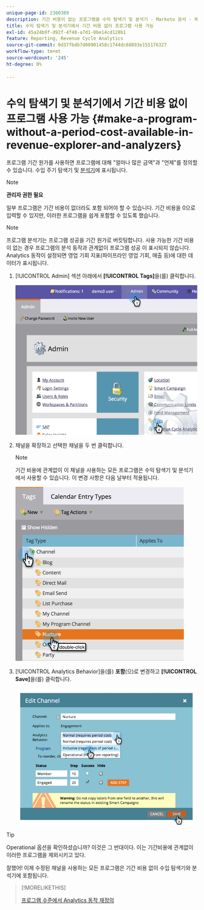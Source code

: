 ```yaml
---
unique-page-id: 2360389
description: 기간 비용이 없는 프로그램을 수익 탐색기 및 분석기 - Marketo 문서 - 제품 설명서에서 사용할 수 있습니다.
title: 수익 탐색기 및 분석기에서 기간 비용 없이 프로그램 사용 가능
exl-id: 45a24b9f-d92f-4f48-a7d1-0be14cd128b1
feature: Reporting, Revenue Cycle Analytics
source-git-commit: 0d37fbdb7d08901458c1744dc68893e155176327
workflow-type: tm+mt
source-wordcount: '245'
ht-degree: 0%

---
```


# 수익 탐색기 및 분석기에서 기간 비용 없이 프로그램 사용 가능 {#make-a-program-without-a-period-cost-available-in-revenue-explorer-and-analyzers}

프로그램 기간 원가를 사용하면 프로그램에 대해 &quot;얼마나 많은 금액&quot;과 &quot;언제&quot;를 정의할 수 있습니다. 수입 주기 탐색기 및 [분석기](/help/marketo/product-docs/reporting/revenue-cycle-analytics/opportunity-influence-analyzer/tell-the-marketing-story-with-an-opportunity-influence-analyzer.md)에 표시됩니다.

>[!NOTE]
>
>**관리자 권한 필요**

일부 프로그램은 기간 비용이 없더라도 포함 되어야 할 수 있습니다. 기간 비용을 0으로 입력할 수 있지만, 이러한 프로그램을 쉽게 포함할 수 있도록 했습니다.

>[!NOTE]
>
>프로그램 분석기는 프로그램 성공을 기간 원가로 버킷팅합니다. 사용 가능한 기간 비용이 없는 경우 프로그램의 분석 동작과 관계없이 프로그램 성공 이 표시되지 않습니다. Analytics 동작이 설정되면 영업 기회 지표(파이프라인 영업 기회, 매출 등)에 대한 데이터가 표시됩니다.

1. [!UICONTROL Admin] 섹션 아래에서 **[!UICONTROL Tags]**&#x200B;을(를) 클릭합니다.

   ![](assets/image2014-9-17-12-3a35-3a32.png)

1. 채널을 확장하고 선택한 채널을 두 번 클릭합니다.

   >[!NOTE]
   >
   >기간 비용에 관계없이 이 채널을 사용하는 모든 프로그램은 수익 탐색기 및 분석기에서 사용할 수 있습니다. 이 변경 사항은 다음 날부터 적용됩니다.

   ![](assets/image2014-9-17-12-3a36-3a7.png)

1. [!UICONTROL Analytics Behavior]을(를) **포함**(으)로 변경하고 **[!UICONTROL Save]**&#x200B;을(를) 클릭합니다.

   ![](assets/image2014-9-17-12-3a36-3a13.png)

>[!TIP]
>
>Operational 옵션을 확인하셨습니까? 이것은 그 반대이다. 이는 기간비용에 관계없이 이러한 프로그램을 제외시키고 있다.

잘했어! 이제 수정된 채널을 사용하는 모든 프로그램은 기간 비용 없이 수입 탐색기와 분석기에 포함됩니다.

>[!MORELIKETHIS]
>
>[프로그램 수준에서 Analytics 동작 재정의](/help/marketo/product-docs/reporting/revenue-cycle-analytics/program-analytics/override-analytics-behavior-at-the-program-level.md)
